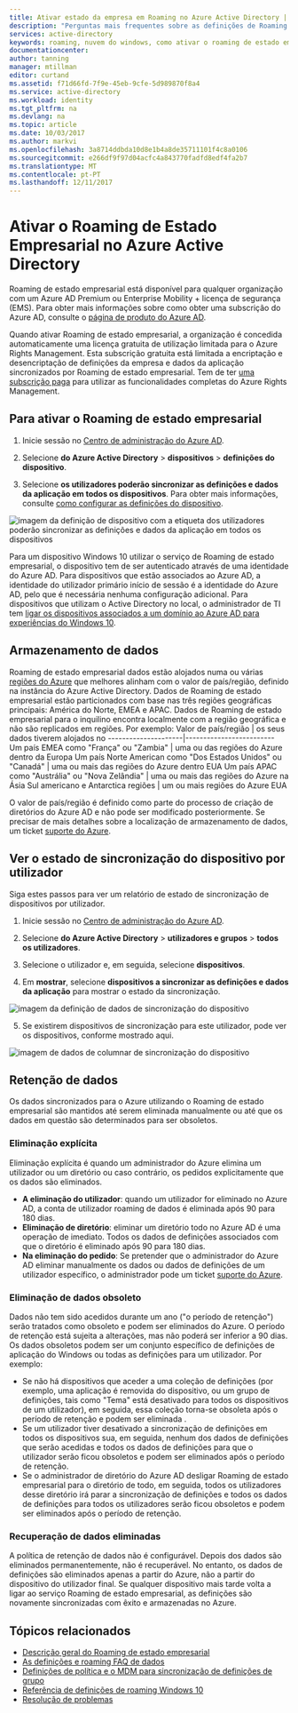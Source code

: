 ```yaml
---
title: Ativar estado da empresa em Roaming no Azure Active Directory | Microsoft Docs
description: "Perguntas mais frequentes sobre as definições de Roaming de estado empresarial em dispositivos Windows. Roaming de estado empresarial fornece aos utilizadores uma experiência unificada entre os respetivos dispositivos Windows e reduz o tempo necessário para configurar um novo dispositivo."
services: active-directory
keywords: roaming, nuvem do windows, como ativar o roaming de estado empresarial de estado empresarial
documentationcenter: 
author: tanning
manager: mtillman
editor: curtand
ms.assetid: f71d66fd-7f9e-45eb-9cfe-5d989870f8a4
ms.service: active-directory
ms.workload: identity
ms.tgt_pltfrm: na
ms.devlang: na
ms.topic: article
ms.date: 10/03/2017
ms.author: markvi
ms.openlocfilehash: 3a8714ddbda10d8e1b4a8de35711101f4c8a0106
ms.sourcegitcommit: e266df9f97d04acfc4a843770fadfd8edf4fa2b7
ms.translationtype: MT
ms.contentlocale: pt-PT
ms.lasthandoff: 12/11/2017
---
```

# <a name="enable-enterprise-state-roaming-in-azure-active-directory"></a>Ativar o Roaming de Estado Empresarial no Azure Active Directory
Roaming de estado empresarial está disponível para qualquer organização com um Azure AD Premium ou Enterprise Mobility + licença de segurança (EMS). Para obter mais informações sobre como obter uma subscrição do Azure AD, consulte o [página de produto do Azure AD](https://azure.microsoft.com/services/active-directory).

Quando ativar Roaming de estado empresarial, a organização é concedida automaticamente uma licença gratuita de utilização limitada para o Azure Rights Management. Esta subscrição gratuita está limitada a encriptação e desencriptação de definições da empresa e dados da aplicação sincronizados por Roaming de estado empresarial. Tem de ter [uma subscrição paga](https://azure.microsoft.com/pricing/details/active-directory/) para utilizar as funcionalidades completas do Azure Rights Management.

## <a name="to-enable-enterprise-state-roaming"></a>Para ativar o Roaming de estado empresarial

1. Inicie sessão no [Centro de administração do Azure AD](https://aad.portal.azure.com/).

2. Selecione **do Azure Active Directory** &gt; **dispositivos** &gt; **definições do dispositivo**.

3. Selecione **os utilizadores poderão sincronizar as definições e dados da aplicação em todos os dispositivos**. Para obter mais informações, consulte [como configurar as definições do dispositivo](https://docs.microsoft.com/azure/active-directory/device-management-azure-portal).
  
  ![imagem da definição de dispositivo com a etiqueta dos utilizadores poderão sincronizar as definições e dados da aplicação em todos os dispositivos](./media/active-directory-windows-enterprise-state-roaming-enable/device-settings.png)
  
Para um dispositivo Windows 10 utilizar o serviço de Roaming de estado empresarial, o dispositivo tem de ser autenticado através de uma identidade do Azure AD. Para dispositivos que estão associados ao Azure AD, a identidade do utilizador primário início de sessão é a identidade do Azure AD, pelo que é necessária nenhuma configuração adicional. Para dispositivos que utilizam o Active Directory no local, o administrador de TI tem [ligar os dispositivos associados a um domínio ao Azure AD para experiências do Windows 10](active-directory-azureadjoin-devices-group-policy.md).

## <a name="data-storage"></a>Armazenamento de dados
Roaming de estado empresarial dados estão alojados numa ou várias [regiões do Azure](https://azure.microsoft.com/regions/) que melhores alinham com o valor de país/região, definido na instância do Azure Active Directory. Dados de Roaming de estado empresarial estão particionados com base nas três regiões geográficas principais: América do Norte, EMEA e APAC. Dados de Roaming de estado empresarial para o inquilino encontra localmente com a região geográfica e não são replicados em regiões.  Por exemplo:
Valor de país/região | os seus dados tiverem alojados no
---------------------|-------------------------
Um país EMEA como "França" ou "Zambia" | uma ou das regiões do Azure dentro da Europa 
Um país Norte American como "Dos Estados Unidos" ou "Canadá" | uma ou mais das regiões do Azure dentro EUA
Um país APAC como "Austrália" ou "Nova Zelândia" | uma ou mais das regiões do Azure na Ásia
Sul americano e Antarctica regiões | um ou mais regiões do Azure EUA

O valor de país/região é definido como parte do processo de criação de diretórios do Azure AD e não pode ser modificado posteriormente. Se precisar de mais detalhes sobre a localização de armazenamento de dados, um ticket [suporte do Azure](https://azure.microsoft.com/support/options/).

## <a name="view-per-user-device-sync-status"></a>Ver o estado de sincronização do dispositivo por utilizador
Siga estes passos para ver um relatório de estado de sincronização de dispositivos por utilizador.

1. Inicie sessão no [Centro de administração do Azure AD](https://aad.portal.azure.com/).

2. Selecione **do Azure Active Directory** &gt; **utilizadores e grupos** &gt; **todos os utilizadores**.

3. Selecione o utilizador e, em seguida, selecione **dispositivos**.

4. Em **mostrar**, selecione **dispositivos a sincronizar as definições e dados da aplicação** para mostrar o estado da sincronização.
  
  ![imagem da definição de dados de sincronização do dispositivo](./media/active-directory-windows-enterprise-state-roaming-enable/sync-status.png)
  
5. Se existirem dispositivos de sincronização para este utilizador, pode ver os dispositivos, conforme mostrado aqui.
  
  ![imagem de dados de columnar de sincronização do dispositivo](./media/active-directory-windows-enterprise-state-roaming-enable/device-status-row.png)

## <a name="data-retention"></a>Retenção de dados
Os dados sincronizados para o Azure utilizando o Roaming de estado empresarial são mantidos até serem eliminada manualmente ou até que os dados em questão são determinados para ser obsoletos. 

### <a name="explicit-deletion"></a>Eliminação explícita
Eliminação explícita é quando um administrador do Azure elimina um utilizador ou um diretório ou caso contrário, os pedidos explicitamente que os dados são eliminados.

* **A eliminação do utilizador**: quando um utilizador for eliminado no Azure AD, a conta de utilizador roaming de dados é eliminada após 90 para 180 dias. 
* **Eliminação de diretório**: eliminar um diretório todo no Azure AD é uma operação de imediato. Todos os dados de definições associados com que o diretório é eliminado após 90 para 180 dias. 
* **Na eliminação do pedido**: Se pretender que o administrador do Azure AD eliminar manualmente os dados ou dados de definições de um utilizador específico, o administrador pode um ticket [suporte do Azure](https://azure.microsoft.com/support/). 

### <a name="stale-data-deletion"></a>Eliminação de dados obsoleto
Dados não tem sido acedidos durante um ano ("o período de retenção") serão tratados como obsoleto e podem ser eliminados do Azure. O período de retenção está sujeita a alterações, mas não poderá ser inferior a 90 dias. Os dados obsoletos podem ser um conjunto específico de definições de aplicação do Windows ou todas as definições para um utilizador. Por exemplo:

* Se não há dispositivos que aceder a uma coleção de definições (por exemplo, uma aplicação é removida do dispositivo, ou um grupo de definições, tais como "Tema" está desativado para todos os dispositivos de um utilizador), em seguida, essa coleção torna-se obsoleta após o período de retenção e podem ser eliminada . 
* Se um utilizador tiver desativado a sincronização de definições em todos os dispositivos sua, em seguida, nenhum dos dados de definições que serão acedidas e todos os dados de definições para que o utilizador serão ficou obsoletos e podem ser eliminados após o período de retenção. 
* Se o administrador de diretório do Azure AD desligar Roaming de estado empresarial para o diretório de todo, em seguida, todos os utilizadores desse diretório irá parar a sincronização de definições e todos os dados de definições para todos os utilizadores serão ficou obsoletos e podem ser eliminados após o período de retenção. 

### <a name="deleted-data-recovery"></a>Recuperação de dados eliminadas
A política de retenção de dados não é configurável. Depois dos dados são eliminados permanentemente, não é recuperável. No entanto, os dados de definições são eliminados apenas a partir do Azure, não a partir do dispositivo do utilizador final. Se qualquer dispositivo mais tarde volta a ligar ao serviço Roaming de estado empresarial, as definições são novamente sincronizadas com êxito e armazenadas no Azure.

## <a name="related-topics"></a>Tópicos relacionados
* [Descrição geral do Roaming de estado empresarial](active-directory-windows-enterprise-state-roaming-overview.md)
* [As definições e roaming FAQ de dados](active-directory-windows-enterprise-state-roaming-faqs.md)
* [Definições de política e o MDM para sincronização de definições de grupo](active-directory-windows-enterprise-state-roaming-group-policy-settings.md)
* [Referência de definições de roaming Windows 10](active-directory-windows-enterprise-state-roaming-windows-settings-reference.md)
* [Resolução de problemas](active-directory-windows-enterprise-state-roaming-troubleshooting.md)
